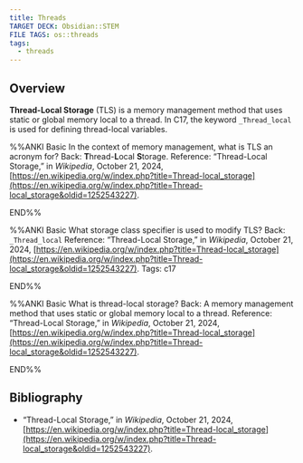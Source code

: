 ```yaml
---
title: Threads
TARGET DECK: Obsidian::STEM
FILE TAGS: os::threads
tags:
  - threads
---
```


## Overview

**Thread-Local Storage** (TLS) is a memory management method that uses static or global memory local to a thread. In C17, the keyword `_Thread_local` is used for defining thread-local variables.

%%ANKI
Basic
In the context of memory management, what is TLS an acronym for?
Back: **T**hread-**L**ocal **S**torage.
Reference: “Thread-Local Storage,” in _Wikipedia_, October 21, 2024, [https://en.wikipedia.org/w/index.php?title=Thread-local_storage](https://en.wikipedia.org/w/index.php?title=Thread-local_storage&oldid=1252543227).
<!--ID: 1734745402895-->
END%%

%%ANKI
Basic
What storage class specifier is used to modify TLS?
Back: `_Thread_local`
Reference: “Thread-Local Storage,” in _Wikipedia_, October 21, 2024, [https://en.wikipedia.org/w/index.php?title=Thread-local_storage](https://en.wikipedia.org/w/index.php?title=Thread-local_storage&oldid=1252543227).
Tags: c17
<!--ID: 1734745402931-->
END%%

%%ANKI
Basic
What is thread-local storage?
Back: A memory management method that uses static or global memory local to a thread.
Reference: “Thread-Local Storage,” in _Wikipedia_, October 21, 2024, [https://en.wikipedia.org/w/index.php?title=Thread-local_storage](https://en.wikipedia.org/w/index.php?title=Thread-local_storage&oldid=1252543227).
<!--ID: 1734745402937-->
END%%

## Bibliography

* “Thread-Local Storage,” in _Wikipedia_, October 21, 2024, [https://en.wikipedia.org/w/index.php?title=Thread-local_storage](https://en.wikipedia.org/w/index.php?title=Thread-local_storage&oldid=1252543227).